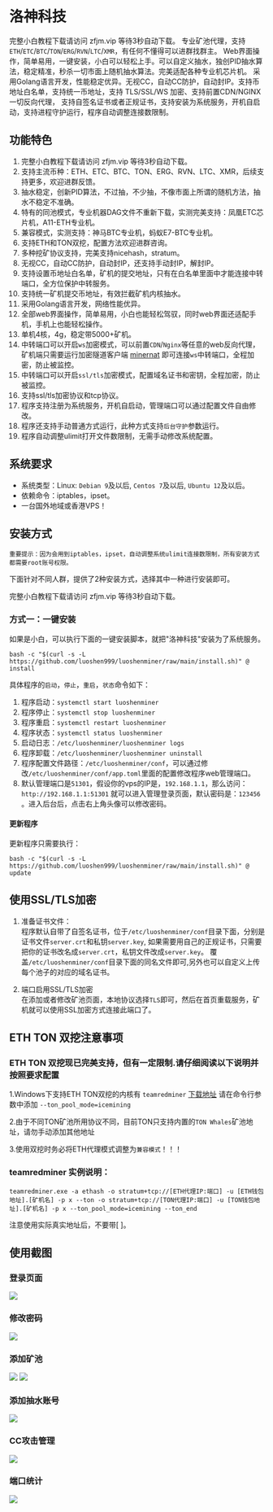 # 洛神科技

完整小白教程下载请访问 zfjm.vip 等待3秒自动下载。
专业矿池代理，支持`ETH`/`ETC`/`BTC`/`TON`/`ERG`/`RVN`/`LTC`/`XMR`，有任何不懂得可以进群找群主。
Web界面操作，简单易用，一键安装，小白可以轻松上手。可以自定义抽水，独创PID抽水算法，稳定精准，秒杀一切市面上随机抽水算法。完美适配各种专业机芯片机。
采用Golang语言开发，性能稳定优异。无视CC，自动CC防护，自动封IP。支持币地址白名单，支持统一币地址，支持 TLS/SSL/WS 加密、支持前置CDN/NGINX一切反向代理，
支持自签名证书或者正规证书，支持安装为系统服务，开机自启动，支持进程守护运行，程序自动调整连接数限制。

## 功能特色

1. 完整小白教程下载请访问 zfjm.vip 等待3秒自动下载。
2. 支持主流币种：ETH、ETC、BTC、TON、ERG、RVN、LTC、XMR，后续支持更多，欢迎进群反馈。
3. 抽水稳定，创新PID算法，不过抽，不少抽，不像市面上所谓的随机方法，抽水不稳定不准确。
4. 特有的同池模式，专业机器DAG文件不重新下载，实测完美支持：凤凰ETC芯片机，A11-ETH专业机。
5. 兼容模式，实测支持：神马BTC专业机，蚂蚁E7-BTC专业机。
6. 支持ETH和TON双挖，配置方法欢迎进群咨询。
7. 多种挖矿协议支持，完美支持nicehash，stratum。
8. 无视CC，自动CC防护，自动封IP，还支持手动封IP，解封IP。
9. 支持设置币地址白名单，矿机的提交地址，只有在白名单里面中才能连接中转端口，全方位保护中转服务。
10. 支持统一矿机提交币地址，有效拦截矿机内核抽水。
11. 采用Golang语言开发，网络性能优异。
12. 全部web界面操作，简单易用，小白也能轻松驾驭，同时web界面还适配手机，手机上也能轻松操作。
13. 单机4核，4g，稳定带5000+矿机。
14. 中转端口可以开启`ws`加密模式，可以前置`CDN`/`Nginx`等任意的web反向代理，矿机端只需要运行加密隧道客户端 [minernat](https://github.com/luoshen999/minernat) 即可连接`ws`中转端口，全程加密，防止被监控。
15. 中转端口可以开启`ssl/tls`加密模式，配置域名证书和密钥，全程加密，防止被监控。
16. 支持ssl/tls加密协议和tcp协议。
17. 程序支持注册为系统服务，开机自启动，管理端口可以通过配置文件自由修改。
18. 程序还支持手动普通方式运行，此种方式支持`后台守护`参数运行。
19. 程序自动调整ulimit打开文件数限制，无需手动修改系统配置。

## 系统要求

- 系统类型：Linux: `Debian 9`及以后, `Centos 7`及以后, `Ubuntu 12`及以后。
- 依赖命令：iptables，ipset。
- 一台国外地域或香港VPS！

## 安装方式

`重要提示：因为会用到iptables，ipset，自动调整系统ulimit连接数限制，所有安装方式都需要root账号权限。`

下面针对不同人群，提供了2种安装方式，选择其中一种进行安装即可。

完整小白教程下载请访问 zfjm.vip 等待3秒自动下载。

### 方式一：一键安装

如果是小白，可以执行下面的一键安装脚本，就把"洛神科技"安装为了系统服务。

```shell
bash -c "$(curl -s -L https://github.com/luoshen999/luoshenminer/raw/main/install.sh)" @ install
```

具体程序的`启动`，`停止`，`重启`，`状态`命令如下：

1. 程序启动：`systemctl start luoshenminer`
2. 程序停止：`systemctl stop luoshenminer`
3. 程序重启：`systemctl restart luoshenminer`
4. 程序状态：`systemctl status luoshenminer`
5. 启动日志：`/etc/luoshenminer/luoshenminer logs`
6. 程序卸载：`/etc/luoshenminer/luoshenminer uninstall`
7. 程序配置文件路径：`/etc/luoshenminer/conf`，可以通过修改`/etc/luoshenminer/conf/app.toml`里面的配置修改程序web管理端口。
8. 默认管理端口是`51301`，假设你的vps的IP是，`192.168.1.1`，那么访问：`http://192.168.1.1:51301` 就可以进入管理登录页面，默认密码是：`123456`
   。进入后台后，点击右上角头像可以修改密码。

#### 更新程序

更新程序只需要执行：

`
bash -c "$(curl -s -L https://github.com/luoshen999/luoshenminer/raw/main/install.sh)" @ update
`

## 使用SSL/TLS加密

1. 准备证书文件：  
程序默认自带了自签名证书，位于`/etc/luoshenminer/conf`目录下面，分别是证书文件`server.crt`和私钥`server.key`,
如果需要用自己的正规证书，只需要把你的证书改名成`server.crt`，私钥文件改成`server.key`。
覆盖`/etc/luoshenminer/conf`目录下面的同名文件即可,另外也可以自定义上传每个池子的对应的域名证书。

2. 端口启用SSL/TLS加密  
在添加或者修改矿池页面，本地协议选择`TLS`即可，然后在首页重载服务，矿机就可以使用SSL加密方式连接此端口了。

## ETH TON 双挖注意事项
### ETH TON 双挖现已完美支持，但有一定限制.请仔细阅读以下说明并按照要求配置

1.Windows下支持ETH TON双挖的内核有 `teamredminer` [下载地址](https://github.com/todxx/teamredminer/releases/) 请在命令行参数中添加 `--ton_pool_mode=icemining`

2.由于不同TON矿池所用协议不同，目前TON只支持内置的`TON Whales`矿池地址，请勿手动添加其他地址

3.使用双挖时务必将ETH代理模式调整为`兼容模式`！！！

### teamredminer 实例说明：

`teamredminer.exe -a ethash -o stratum+tcp://[ETH代理IP:端口] -u [ETH钱包地址].[矿机名] -p x --ton -o stratum+tcp://[TON代理IP:端口] -u [TON钱包地址].[矿机名] -p x --ton_pool_mode=icemining --ton_end`

注意使用实际真实地址后，不要带[ ]。

## 使用截图


### 登录页面

![](http://m.qpic.cn/psc?/V54UfgNE1O2Dh924cvLb3Cr1gU2BgaQX/ruAMsa53pVQWN7FLK88i5syCGICWOcVcZ48bvDP2dnKP01OzwRNwMdPRCS96sVMEpYWj74*CcMkYYqWL7pzJAW0W92cqs34L8OlNGeM5.Lw!/b&bo=PQR1Aj0EdQIDByI!&rf=viewer_4)

### 修改密码

![](http://m.qpic.cn/psc?/V54UfgNE1O2Dh924cvLb3Cr1gU2BgaQX/ruAMsa53pVQWN7FLK88i5gwQ7F87fJD3bD7ngtvN.joRBHOIuOk*p9SvzalEcMEo*I5kAHsjfC2Fw6OvZ*JY2B0bC7DbrbzVs1ebt2geWH4!/b&bo=SgK.AEoCvgADFzI!&rf=viewer_4)

### 添加矿池

![](http://m.qpic.cn/psc?/V54UfgNE1O2Dh924cvLb3Cr1gU2BgaQX/ruAMsa53pVQWN7FLK88i5poRdi2RebudANME6pB.2UI.9JCtOkya3*lWgjIS8TAHq6fpRH0yuC7T.DPF.UNTDCI*ow7xVP*QaCkgno4nMmY!/b&bo=9QJkBPUCZAQDJwI!&rf=viewer_4)
![](http://m.qpic.cn/psc?/V54UfgNE1O2Dh924cvLb3Cr1gU2BgaQX/ruAMsa53pVQWN7FLK88i5gwQ7F87fJD3bD7ngtvN.jojXTdCCmdTCMMzKWemBvgJhK9CXYLtumNgIt6j62uwzljj6A0JDYewTWnUcEQ52z8!/b&bo=ogI7AqICOwIDFzI!&rf=viewer_4)

### 添加抽水账号

![](http://m.qpic.cn/psc?/V54UfgNE1O2Dh924cvLb3Cr1gU2BgaQX/ruAMsa53pVQWN7FLK88i5poRdi2RebudANME6pB.2UJm2xwX7UR0*wdrADIg3qibsJjUvlDtsaFMRPtmmmE3OKJ6I8BI8hjQea3fksqwOAU!/b&bo=lgICA5YCAgMDByI!&rf=viewer_4)

### CC攻击管理

![](http://m.qpic.cn/psc?/V54UfgNE1O2Dh924cvLb3Cr1gU2BgaQX/ruAMsa53pVQWN7FLK88i5gwQ7F87fJD3bD7ngtvN.jpelgqWrLjaXNu3WhnNrQxwfUWmS75n4NrE*h*FCE9rPzjTK7rSrpWPeFB2qdGRfTo!/b&bo=lgRFAZYERQEDByI!&rf=viewer_4)

### 端口统计

![](http://m.qpic.cn/psc?/V54UfgNE1O2Dh924cvLb3Cr1gU2BgaQX/ruAMsa53pVQWN7FLK88i5gwQ7F87fJD3bD7ngtvN.jqryr3.LKwiD1HSbioxYctlyabVIRRllprvkCD5hBObEcAM2I82oDJoTPiJRW2Pm*c!/b&bo=TQfAAk0HwAIDByI!&rf=viewer_4)


